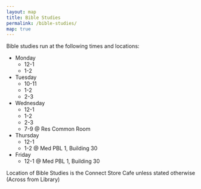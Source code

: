 ```yaml
---
layout: map
title: Bible Studies
permalink: /bible-studies/
map: true
---
```


Bible studies run at the following times and locations:

- Monday
    - 12-1
    - 1-2
- Tuesday
    - 10-11
    - 1-2
    - 2-3
- Wednesday
    - 12-1
    - 1-2
    - 2-3
    - 7-9 @ Res Common Room
- Thursday
    - 12-1
    - 1-2 @ Med PBL 1, Building 30
- Friday
    - 12-1 @ Med PBL 1, Building 30

Location of Bible Studies is the Connect Store Cafe unless stated otherwise
(Across from Library)
